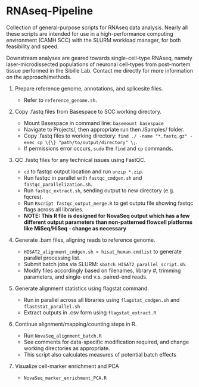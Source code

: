 # RNAseq-Pipeline

Collection of general-purpose scripts for RNAseq data analysis. Nearly all these scripts are intended for use in a high-performance computing environment (CAMH SCC) with the SLURM workload manager, for both feasibility and speed.

Downstream analyses are geared towards single-cell-type RNAseq, namely laser-microdissected populations of neuronal cell-types from post-mortem tissue performed in the Sibille Lab. Contact me directly for more information on the approach/methods.

1. Prepare reference genome, annotations, and splicesite files.
   * Refer to `reference_genome.sh`.

2. Copy .fastq files from Basespace to SCC working directory.
   * Mount Basespace in command line: `basemount basespace`
   * Navigate to Projects/, then appropriate run then /Samples/ folder.
   * Copy .fastq files to working directory: `find ./ -name "*.fastq.gz" -exec cp \{\} "path/to/output/directory" \;`.
   * If permissions error occurs, `sudo` the `find` and `cp` commands.

3. QC .fastq files for any technical issues using FastQC.
   * `cd` to fastqc output location and run `unzip *.zip`.
   * Run fastqc in parallel with `fastqc_cmdgen.sh` and `fastqc_parallelization.sh`.
   * Run `fastqc_extract.sh`, sending output to new directory (e.g. fqcres).
   * Run `Rscript fastqc_output_merge.R` to get outptu file showing fastqc flags across all libraries.
   * **NOTE: This R file is designed for NovaSeq output which has a few different output parameters than non-patterned flowcell platforms like MiSeq/HiSeq - change as necessary**

4. Generate .bam files, aligning reads to reference genome.
   * `HISAT2_alignment_cmdgen.sh > hisat_human.cmdlist` to generate parallel processing list.
   * Submit batch jobs via SLURM: `sbatch HISAT2_parallel_script.sh`.
   * Modify files accordingly based on filenames, library #, trimming parameters, and single-end v.s. paired-end reads.

5. Generate alignment statistics using flagstat command.
   * Run in parallel across all libraries using `flagstat_cmdgen.sh` and `flaststat_parallel.sh`
   * Extract outputs in .csv form using `flagstat_extract.R`

6. Continue alignment/mapping/counting steps in R.
   * Run `NovaSeq_alignment_batch.R`
   * See comments for data-specific modification required, and change working directories as appropriate.
   * This script also calculates measures of potential batch effects

7. Visualize cell-marker enrichment and PCA
   * `NovaSeq_marker_enrichment_PCA.R`

